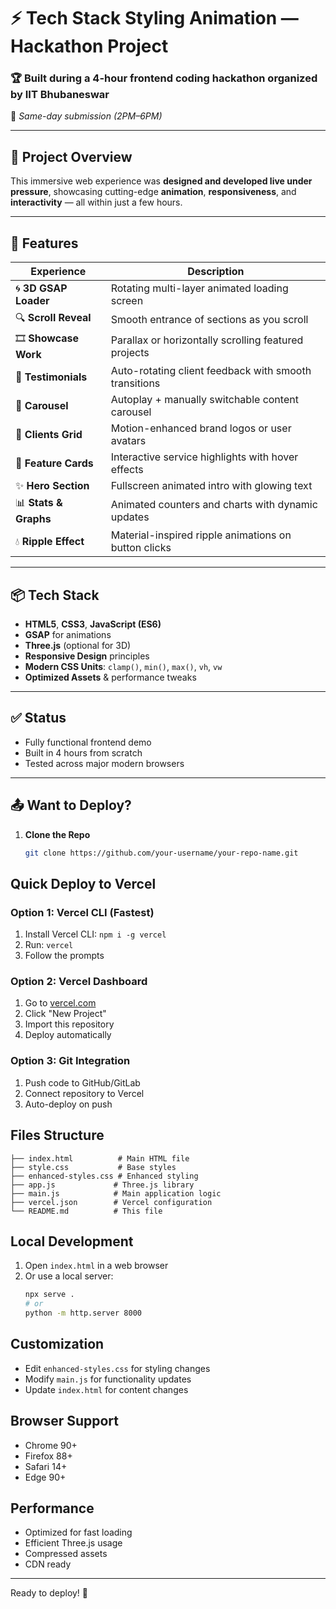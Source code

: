 # ⚡ Tech Stack Styling Animation — Hackathon Project

### 🏆 Built during a 4-hour frontend coding hackathon organized by **IIT Bhubaneswar**  
📅 _Same-day submission (2PM–6PM)_

---

## 🚀 Project Overview

This immersive web experience was **designed and developed live under pressure**, showcasing cutting-edge **animation**, **responsiveness**, and **interactivity** — all within just a few hours.

---

## 🎯 Features

| Experience        | Description                                                        |
|-------------------|--------------------------------------------------------------------|
| 🌀 **3D GSAP Loader**   | Rotating multi-layer animated loading screen                     |
| 🔍 **Scroll Reveal**    | Smooth entrance of sections as you scroll                        |
| 🎞 **Showcase Work**    | Parallax or horizontally scrolling featured projects             |
| 💬 **Testimonials**     | Auto-rotating client feedback with smooth transitions            |
| 🔁 **Carousel**         | Autoplay + manually switchable content carousel                  |
| 🤝 **Clients Grid**     | Motion-enhanced brand logos or user avatars                      |
| 🧩 **Feature Cards**    | Interactive service highlights with hover effects                |
| ✨ **Hero Section**     | Fullscreen animated intro with glowing text                      |
| 📊 **Stats & Graphs**   | Animated counters and charts with dynamic updates                |
| 💧 **Ripple Effect**    | Material-inspired ripple animations on button clicks             |

---

## 📦 Tech Stack

- **HTML5**, **CSS3**, **JavaScript (ES6)**
- **GSAP** for animations
- **Three.js** (optional for 3D)
- **Responsive Design** principles
- **Modern CSS Units**: `clamp()`, `min()`, `max()`, `vh`, `vw`
- **Optimized Assets** & performance tweaks

---

## ✅ Status

- Fully functional frontend demo
- Built in 4 hours from scratch
- Tested across major modern browsers

---


## 📤 Want to Deploy?

1. **Clone the Repo**  
   ```bash
   git clone https://github.com/your-username/your-repo-name.git

## Quick Deploy to Vercel

### Option 1: Vercel CLI (Fastest)
1. Install Vercel CLI: `npm i -g vercel`
2. Run: `vercel`
3. Follow the prompts

### Option 2: Vercel Dashboard
1. Go to [vercel.com](https://vercel.com)
2. Click "New Project"
3. Import this repository
4. Deploy automatically

### Option 3: Git Integration
1. Push code to GitHub/GitLab
2. Connect repository to Vercel
3. Auto-deploy on push

## Files Structure

```
├── index.html          # Main HTML file
├── style.css           # Base styles
├── enhanced-styles.css # Enhanced styling
├── app.js             # Three.js library
├── main.js            # Main application logic
├── vercel.json        # Vercel configuration
└── README.md          # This file
```

## Local Development

1. Open `index.html` in a web browser
2. Or use a local server:
   ```bash
   npx serve .
   # or
   python -m http.server 8000
   ```

## Customization

- Edit `enhanced-styles.css` for styling changes
- Modify `main.js` for functionality updates
- Update `index.html` for content changes

## Browser Support

- Chrome 90+
- Firefox 88+
- Safari 14+
- Edge 90+

## Performance

- Optimized for fast loading
- Efficient Three.js usage
- Compressed assets
- CDN ready

---

Ready to deploy! 🚀
